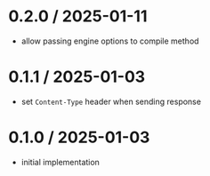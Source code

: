 
0.2.0 / 2025-01-11
==================

 * allow passing engine options to compile method

0.1.1 / 2025-01-03
==================

 * set `Content-Type` header when sending response

0.1.0 / 2025-01-03
==================

 * initial implementation
